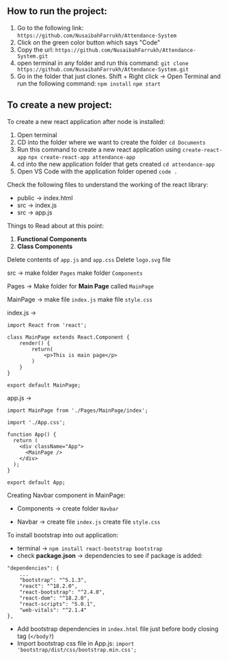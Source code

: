 ## How to run the project:
1. Go to the following link:
`https://github.com/NusaibahFarrukh/Attendance-System`
2. Click on the green color button which says "Code"
3. Copy the url:
`https://github.com/NusaibahFarrukh/Attendance-System.git`
4. open terminal in any folder and run this command:
`git clone https://github.com/NusaibahFarrukh/Attendance-System.git`
5. Go in the folder that just clones. Shift + Right click -> Open Terminal and run the following command:
`npm install`
`npm start`
    

## To create a new project:
To create a new react application after node is installed:
1. Open terminal
2. CD into the folder where we want to create the folder
```cd Documents```
3. Run this command to create a new react application using `create-react-app`
```npx create-react-app attendance-app```
4. cd into the new application folder that gets created
```cd attendance-app```
5. Open VS Code with the application folder opened
```code .```

Check the following files to understand the working of the react library:
- public -> index.html
- src -> index.js
- src -> app.js

Things to Read about at this point:
1. **Functional Components**
2. **Class Components**

Delete contents of `app.js` and `app.css`
Delete `logo.svg` file

src ->
	make folder `Pages`
	make folder `Components`

Pages ->
	Make folder for **Main Page** called `MainPage`

MainPage ->
	make file `index.js`
	make file `style.css`

index.js ->
```
import React from 'react';

class MainPage extends React.Component {
    render() {
        return(
            <p>This is main page</p>
        )
    }
}

export default MainPage;
```

app.js ->
```
import MainPage from './Pages/MainPage/index';

import './App.css';

function App() {
  return (
    <div className="App">
      <MainPage />
    </div>
  );
}

export default App;
```


Creating Navbar component in MainPage:
- Components ->
	create folder `Navbar`

- Navbar -> 
	create file `index.js`
	create file `style.css` 	

To install bootstrap into out application:
 - terminal ->
```npm install react-bootstrap bootstrap```
- check **package.json** -> dependencies to see if package is added:
```
"dependencies": {
    ...
    "bootstrap": "^5.1.3",
    "react": "^18.2.0",
    "react-bootstrap": "^2.4.0",
    "react-dom": "^18.2.0",
    "react-scripts": "5.0.1",
    "web-vitals": "^2.1.4"
},
```

- Add bootstrap dependencies in `index.html` file just before body closing tag (`</body?`)
- Import bootstrap css file in App.js:
	```import 'bootstrap/dist/css/bootstrap.min.css';```

